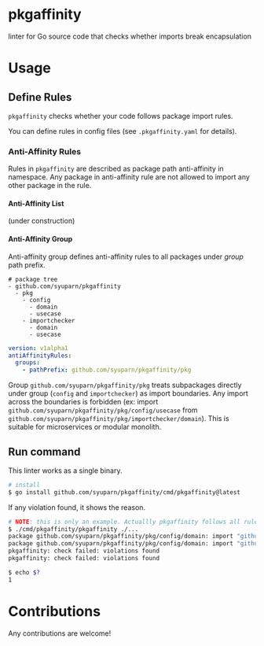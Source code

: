 # pkgaffinity
linter for Go source code that checks whether imports break encapsulation

# Usage
## Define Rules

`pkgaffinity` checks whether your code follows package import rules.

You can define rules in config files (see `.pkgaffinity.yaml` for details).

### Anti-Affinity Rules

Rules in `pkgaffinity` are described as package path anti-affinity in namespace.
Any package in anti-affinity rule are not allowed to import any other package in the rule.

#### Anti-Affinity List

(under construction)


#### Anti-Affinity Group

Anti-affinity group defines anti-affinity rules to all packages under *group* path prefix.

```
# package tree
- github.com/syuparn/pkgaffinity
  - pkg
    - config
      - domain
      - usecase
    - importchecker
      - domain
      - usecase
```

```yaml
version: v1alpha1
antiAffinityRules:
  groups:
    - pathPrefix: github.com/syuparn/pkgaffinity/pkg
```

Group `github.com/syuparn/pkgaffinity/pkg` treats subpackages directly under group (`config` and `importchecker`) as import boundaries.
Any import across the boundaries is forbidden (ex: import `github.com/syuparn/pkgaffinity/pkg/config/usecase` from `github.com/syuparn/pkgaffinity/pkg/importchecker/domain`).
This is suitable for microservices or modular monolith.

## Run command

This linter works as a single binary.

```bash
# install
$ go install github.com/syuparn/pkgaffinity/cmd/pkgaffinity@latest
```

If any violation found, it shows the reason.

```bash
# NOTE: this is only an example. Actuallly pkgaffinity follows all rules.
$ ./cmd/pkgaffinity/pkgaffinity ./...
package github.com/syuparn/pkgaffinity/pkg/config/domain: import "github.com/syuparn/pkgaffinity/pkg/importchecker/domain" breaks anti-affinity group rule `github.com/syuparn/pkgaffinity/pkg`
package github.com/syuparn/pkgaffinity/pkg/config/domain: import "github.com/syuparn/pkgaffinity/pkg/importchecker/domain" breaks anti-affinity group rule `github.com/syuparn/pkgaffinity/pkg`
pkgaffinity: check failed: violations found
pkgaffinity: check failed: violations found

$ echo $?
1
```

# Contributions

Any contributions are welcome!

